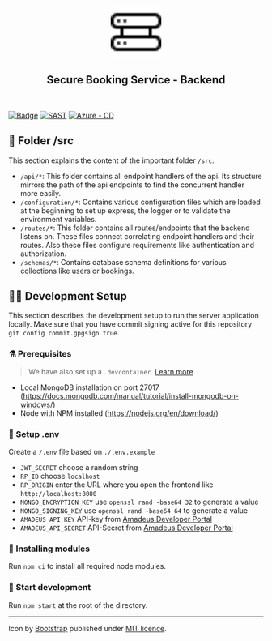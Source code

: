 <div align="center">
    <img src="https://raw.githubusercontent.com/Secure-Booking-Service/backend/main/logo.svg" alt="HDD-Rack Icon by Bootstrap" width="100">
    <br>
    <h2>Secure Booking Service - Backend</h2>
    <br>
</div>

[![Badge](https://img.shields.io/badge/project-Secure%20Booking%20Service-blue)](https://github.com/Secure-Booking)
[![SAST](https://github.com/Secure-Booking-Service/backend/actions/workflows/SAST.yml/badge.svg)](https://github.com/Secure-Booking-Service/backend/actions/workflows/SAST.yml)
[![Azure - CD](https://github.com/Secure-Booking-Service/backend/actions/workflows/CD.yml/badge.svg)](https://github.com/Secure-Booking-Service/backend/actions/workflows/CD.yml)

## 📁 Folder /src
This section explains the content of the important folder `/src`.

* `/api/*`: This folder contains all endpoint handlers of the api. Its structure mirrors the path of the api endpoints to find the concurrent handler more easily.
* `/configuration/*`: Contains various configuration files which are loaded at the beginning to set up express, the logger or to validate the environment variables.
* `/routes/*`: This folder contains all routes/endpoints that the backend listens on. These files connect correlating endpoint handlers and their routes. Also these files configure requirements like authentication and authorization.
* `/schemas/*`: Contains database schema definitions for various collections like users or bookings. 

## 🧑‍💻 Development Setup
This section describes the development setup to run the server application locally.
Make sure that you have commit signing active for this repository `git config commit.gpgsign true`.

### ⚗️ Prerequisites
> We have also set up a `.devcontainer`.  [Learn more](https://code.visualstudio.com/docs/remote/containers#_quick-start-open-an-existing-folder-in-a-container)

- Local MongoDB installation on port 27017 (https://docs.mongodb.com/manual/tutorial/install-mongodb-on-windows/)
- Node with NPM installed (https://nodejs.org/en/download/)

### 🔧 Setup .env
Create a `/.env` file based on `./.env.example`

* `JWT_SECRET` choose a random string
* `RP_ID` choose `localhost`
* `RP_ORIGIN` enter the URL where you open the frontend like `http://localhost:8080`
* `MONGO_ENCRYPTION_KEY` use `openssl rand -base64 32` to generate a value
* `MONGO_SIGNING_KEY` use `openssl rand -base64 64` to generate a value
* `AMADEUS_API_KEY` API-key from [Amadeus Developer Portal](https://developers.amadeus.com/self-service/category/air)
* `AMADEUS_API_SECRET` API-Secret from [Amadeus Developer Portal](https://developers.amadeus.com/self-service/category/air)

### 📁 Installing modules
Run `npm ci` to install all required node modules.

### 🛫 Start development
Run `npm start` at the root of the directory.

---
<div align="left">
    Icon by <a href="https://github.com/twbs/icons">Bootstrap</a> published under <a href="https://github.com/twbs/icons/blob/main/LICENSE.md">MIT licence</a>.
</div>